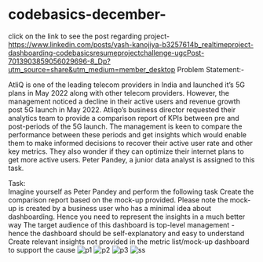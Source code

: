 # codebasics-december-
click on the link to see the post regarding project-https://www.linkedin.com/posts/yash-kanojiya-b3257614b_realtimeproject-dashboarding-codebasicsresumeprojectchallenge-ugcPost-7013903859056029696-8_Dp?utm_source=share&utm_medium=member_desktop
Problem Statement:-

AtliQ is one of the leading telecom providers in India and launched it’s 5G plans in May 2022 along with other telecom providers.
However, the management noticed a decline in their active users and revenue growth post 5G launch in May 2022. Atliqo’s business director requested their analytics team to provide a comparison report of KPIs between pre and post-periods of the 5G launch. The management is keen to compare the performance between these periods and get insights which would enable them to make informed decisions to recover their active user rate and other key metrics. They also wonder if they can optimize their internet plans to get more active users.  Peter Pandey, a junior data analyst is assigned to this task.

Task:  
Imagine yourself as Peter Pandey and perform the following task
Create the comparison report based on the mock-up provided. Please note the mock-up  is created by a business user who has a minimal idea about dashboarding. Hence you need to represent the insights in a much better way
The target audience of this dashboard is top-level management - hence the dashboard should be self-explanatory and easy to understand
Create relevant insights not provided in the metric list/mock-up dashboard to support the cause
![p1](https://user-images.githubusercontent.com/120360366/209687050-78496b1f-9723-4b44-8a4e-4f225d2d851e.jpg)
![p2](https://user-images.githubusercontent.com/120360366/209687089-0cb5378c-06b2-44cf-9a39-5118e3ba41ea.jpg)
![p3](https://user-images.githubusercontent.com/120360366/209687108-2c6621d2-316e-41ea-a2a3-fa6d49bc9cef.jpg)
![ss](https://user-images.githubusercontent.com/120360366/209817058-5db68d99-74a3-45d8-a596-eb4538177406.jpg)

